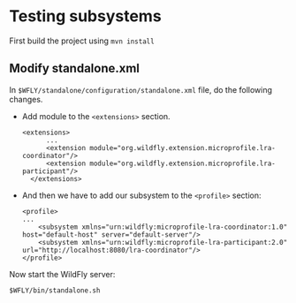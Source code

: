 Testing subsystems
==================
First build the project using `mvn install`


Modify standalone.xml
---------------------

In `$WFLY/standalone/configuration/standalone.xml` file, do the following changes.
* Add module to the `<extensions>` section.
  ```
  <extensions>
        ...
        <extension module="org.wildfly.extension.microprofile.lra-coordinator"/>
        <extension module="org.wildfly.extension.microprofile.lra-participant"/>
    </extensions>
  ```
* And then we have to add our subsystem to the `<profile>` section:
  ```
  <profile>
  ...
      <subsystem xmlns="urn:wildfly:microprofile-lra-coordinator:1.0" host="default-host" server="default-server"/>
      <subsystem xmlns="urn:wildfly:microprofile-lra-participant:2.0" url="http://localhost:8080/lra-coordinator"/>
  </profile>
  ```

Now start the WildFly server:

    $WFLY/bin/standalone.sh